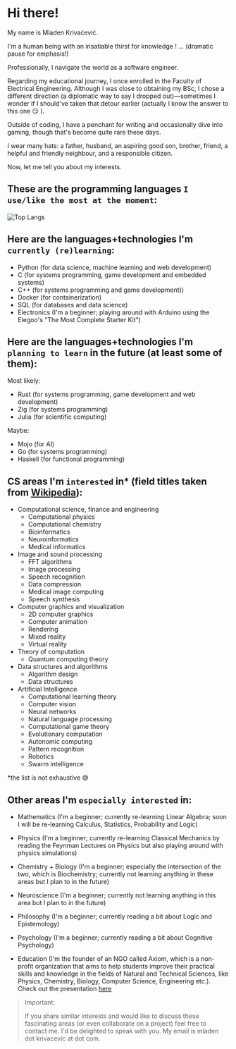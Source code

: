 # Hi there!

My name is Mladen Krivaćević.

I'm a human being with an insatiable thirst for knowledge ! ... (dramatic pause for emphasis!)

Professionally, I navigate the world as a software engineer.

Regarding my educational journey, I once enrolled in the Faculty of Electrical Engineering. Although I was close to obtaining my BSc, I chose a different direction (a diplomatic way to say I dropped out)—sometimes I wonder if I should've taken that detour earlier (actually I know the answer to this one :smirk: ).

Outside of coding, I have a penchant for writing and occasionally dive into gaming, though that's become quite rare these days.

I wear many hats: a father, husband, an aspiring good son, brother, friend, a helpful and friendly neighbour, and a responsible citizen.

Now, let me tell you about my interests.

## These are the programming languages `I use/like the most at the moment`:

![Top Langs](https://github-readme-stats.vercel.app/api/top-langs/?username=mladen&layout=compact)

## Here are the languages+technologies I'm `currently (re)learning`:

- Python (for data science, machine learning and web development)
- C (for systems programming, game development and embedded systems)
- C++ (for systems programming and game development))
- Docker (for containerization)
- SQL (for databases and data science)
- Electronics (I'm a beginner; playing around with Arduino using the Elegoo's "The Most Complete Starter Kit")

## Here are the languages+technologies I'm `planning to learn` in the future (at least some of them):

Most likely:

- Rust (for systems programming, game development and web development)
- Zig (for systems programming)
- Julia (for scientific computing)

Maybe:

- Mojo (for AI)
- Go (for systems programming)
- Haskell (for functional programming)

## CS areas I'm `interested` in\* (field titles taken from [Wikipedia](https://en.wikipedia.org/wiki/Computer_science)):

- Computational science, finance and engineering
  - Computational physics
  - Computational chemistry
  - Bioinformatics
  - Neuroinformatics
  - Medical informatics
- Image and sound processing
  - FFT algorithms
  - Image processing
  - Speech recognition
  - Data compression
  - Medical image computing
  - Speech synthesis
- Computer graphics and visualization
  - 2D computer graphics
  - Computer animation
  - Rendering
  - Mixed reality
  - Virtual reality
- Theory of computation
  - Quantum computing theory
- Data structures and algorithms
  - Algorithm design
  - Data structures
- Artificial Intelligence
  - Computational learning theory
  - Computer vision
  - Neural networks
  - Natural language processing
  - Computational game theory
  - Evolutionary computation
  - Autonomic computing
  - Pattern recognition
  - Robotics
  - Swarm intelligence

\*the list is not exhaustive :sweat_smile:

## Other areas I'm `especially interested` in:

- Mathematics (I'm a beginner; currently re-learning Linear Algebra; soon I will be re-learning Calculus, Statistics, Probability and Logic)
- Physics (I'm a beginner; currently re-learning Classical Mechanics by reading the Feynman Lectures on Physics but also playing around with physics simulations)
- Chemistry + Biology (I'm a beginner; especially the intersection of the two, which is Biochemistry; currently not learning anything in these areas but I plan to in the future)
- Neuroscience (I'm a beginner; currently not learning anything in this area but I plan to in the future)
- Philosophy (I'm a beginner; currently reading a bit about Logic and Epistemology)
- Psychology (I'm a beginner; currently reading a bit about Cognitive Psychology)

- Education (I'm the founder of an NGO called Axiom, which is a non-profit organization that aims to help students improve their practical skills and knowledge in the fields of Natural and Technical Sciences, like Physics, Chemistry, Biology, Computer Science, Engineering etc.). Check out the presentation [here](https://www.slideshare.net/mladenkrivacevic/aksiom-laboratorija)

> Important:
>
> If you share similar interests and would like to discuss these fascinating areas (or even collaborate on a project) feel free to contact me. I'd be delighted to speak with you. My email is mladen dot krivacevic at <the biggest search engine> dot com.
